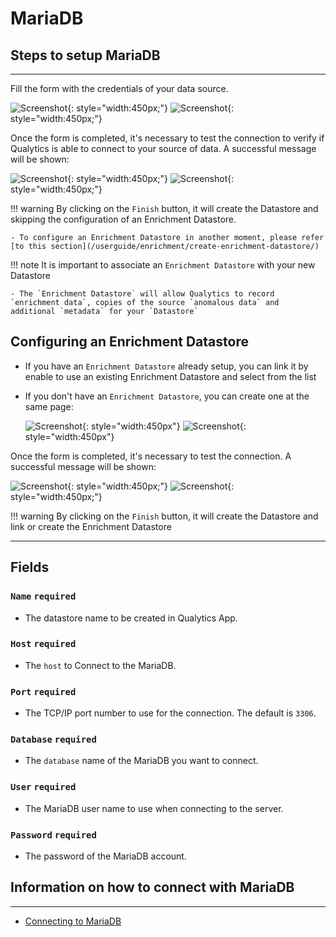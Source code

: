 # MariaDB

## Steps to setup MariaDB

---
Fill the form with the credentials of your data source.

![Screenshot](../assets/datastores/maria-db/create-datastore-light.png#only-light){: style="width:450px;"}
![Screenshot](../assets/datastores/maria-db/create-datastore-dark.png#only-dark){: style="width:450px;"}

Once the form is completed, it's necessary to test the connection to verify if Qualytics is able to connect to your source of data. A successful message will be shown:

![Screenshot](../assets/datastores/test-connection/test-connection-light.png#only-light){: style="width:450px;"}
![Screenshot](../assets/datastores/test-connection/test-connection-dark.png#only-dark){: style="width:450px;"}

!!! warning 
    By clicking on the `Finish` button, it will create the Datastore and skipping the configuration of an Enrichment Datastore.

    - To configure an Enrichment Datastore in another moment, please refer [to this section](/userguide/enrichment/create-enrichment-datastore/)

!!! note 
    It is important to associate an `Enrichment Datastore` with your new Datastore

    - The `Enrichment Datastore` will allow Qualytics to record `enrichment data`, copies of the source `anomalous data` and additional `metadata` for your `Datastore`

## Configuring an Enrichment Datastore

- If you have an `Enrichment Datastore` already setup, you can link it by enable to use an existing Enrichment Datastore and select from the list

- If you don't have an `Enrichment Datastore`, you can create one at the same page:

    ![Screenshot](../assets/enrichment/maria-db/create-enrichment-datastore-light.png#only-light){: style="width:450px"}
    ![Screenshot](../assets/enrichment/maria-db/create-enrichment-datastore-dark.png#only-dark){: style="width:450px"}

Once the form is completed, it's necessary to test the connection. A successful message will be shown:

![Screenshot](../assets/enrichment/test-connection-light.png#only-light){: style="width:450px;"}
![Screenshot](../assets/enrichment/test-connection-dark.png#only-dark){: style="width:450px;"}

!!! warning 
    By clicking on the `Finish` button, it will create the Datastore and link or create the Enrichment Datastore

---
## Fields
### `Name` <spam id='required'>`required`</spam>

* The datastore name  to be created in Qualytics App.

### `Host` <spam id='required'>`required`</spam>

* The `host` to Connect to the MariaDB.

### `Port` <spam id='required'>`required`</spam>
* The TCP/IP port number to use for the connection. The default is `3306`.
### `Database` <spam id='required'>`required`</spam>

* The `database` name of the MariaDB you want to connect.
### `User` <spam id='required'>`required`</spam>

* The MariaDB user name to use when connecting to the server.
### `Password` <spam id='required'>`required`</spam>

* The password of the MariaDB account.


## Information on how to connect with MariaDB

---

* [Connecting to MariaDB](https://mariadb.com/kb/en/connecting-to-mariadb/)

